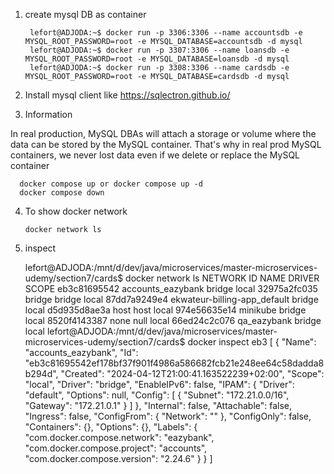 1. create mysql DB as container 

        lefort@ADJODA:~$ docker run -p 3306:3306 --name accountsdb -e MYSQL_ROOT_PASSWORD=root -e MYSQL_DATABASE=accountsdb -d mysql
        lefort@ADJODA:~$ docker run -p 3307:3306 --name loansdb -e MYSQL_ROOT_PASSWORD=root -e MYSQL_DATABASE=loansdb -d mysql
        lefort@ADJODA:~$ docker run -p 3308:3306 --name cardsdb -e MYSQL_ROOT_PASSWORD=root -e MYSQL_DATABASE=cardsdb -d mysql

2. Install mysql client like https://sqlectron.github.io/
3. Information

In real production, MySQL DBAs will attach a storage or volume where the data can be stored by the MySQL container. 
That's why in real prod MySQL containers, we never lost data even if we delete or replace the MySQL container






      docker compose up or docker compose up -d
      docker compose down

4. To show docker network
      
       docker network ls
5.  inspect


      lefort@ADJODA:/mnt/d/dev/java/microservices/master-microservices-udemy/section7/cards$ docker network ls
      NETWORK ID     NAME                           DRIVER    SCOPE
      eb3c81695542   accounts_eazybank              bridge    local
      32975a2fc035   bridge                         bridge    local
      87dd7a9249e4   ekwateur-billing-app_default   bridge    local
      d5d935d8ae3a   host                           host      local
      974e56635e14   minikube                       bridge    local
      8520f4143387   none                           null      local
      66ed24c2c076   qa_eazybank                    bridge    local
      lefort@ADJODA:/mnt/d/dev/java/microservices/master-microservices-udemy/section7/cards$ docker inspect eb3
      [
      {
      "Name": "accounts_eazybank",
      "Id": "eb3c81695542ef178bf37f901f4986a586682fcb21e248ee64c58dadda8b294d",
      "Created": "2024-04-12T21:00:41.163522239+02:00",
      "Scope": "local",
      "Driver": "bridge",
      "EnableIPv6": false,
      "IPAM": {
      "Driver": "default",
      "Options": null,
      "Config": [
      {
      "Subnet": "172.21.0.0/16",
      "Gateway": "172.21.0.1"
      }
      ]
      },
      "Internal": false,
      "Attachable": false,
      "Ingress": false,
      "ConfigFrom": {
      "Network": ""
      },
      "ConfigOnly": false,
      "Containers": {},
      "Options": {},
      "Labels": {
      "com.docker.compose.network": "eazybank",
      "com.docker.compose.project": "accounts",
      "com.docker.compose.version": "2.24.6"
      }
      }
      ]